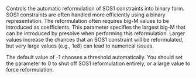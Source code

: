 Controls the automatic reformulation of SOS1 constraints into binary form. SOS1 constraints are often handled more
efficiently using a binary representation. The reformulation often requires big-M values to be introduced as
coefficients. This parameter specifies the largest big-M that can be introduced by presolve when performing this
reformulation. Larger values increase the chances that an SOS1 constraint will be reformulated, but very large values
(e.g., 1e8) can lead to numerical issues.

The default value of -1 chooses a threshold automatically. You should set the parameter to 0 to shut off SOS1
reformulation entirely, or a large value to force reformulation.